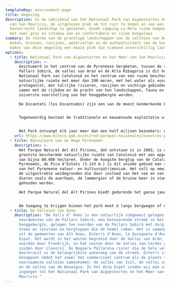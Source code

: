 ```yaml
---
templateKey: environment-page
title: Omgeving
description: In de nabijheid van het Nationaal Park van Aigüestortes en het Meer
  van San Mauricio, de uitgelezen plek om tot rust te komen en van een
  bevoorrecht landschap te genieten, biedt camping La Mola ruime kampeerplaatsen
  met veel gras en schaduw aan en confortabele en ruime bungalows
summary: De charme van de prachtige landschappen van de valleien van Àneu, de
  beken, bronnen, ravijnen, watervallen en de authenticiteit van de hun bewoners
  maken van deze omgeving een mooie plek die niemand onverschillig laat.
options:
  - title: Nationaal Park van Aigüestortes en het Meer van San Mauricio)
    description: >-
      Gesitueerd in het centrum van de Pyreneese bergketen, tussen de streken
      Pallars Sobirà, de vallei van Aran en de Alta Ribagorza is dit het enige
      Nationaal Park van Catalonië en het centrum van een ruime beschermde
      natuurlijke ruimte met meer dan 200 meren, met het water als voornaamste
      protagonist, met talrijke rivieren, ravijnen en vochtige gebieden die
      samen met de rijkdom en de pracht van hun landschappen, fauna en flora de
      zuiverste voorstelling van het hooggebergte worden. 

      De Encantats (los Encantados) zijn een van de meest kenmerkende bergpieken die gevormd werden door metamorfe kalkgesteenten die ontstaan zijn uit de transformatie van sedimentgesteenten vanwege de omstandigheden van temperatuur en druk waaraan ze zich door de gletsjers onderworpen zagen.


      Tegenwoordig bestaat de traditionele en eeuwenoude exploitatie uit de instandhouding van de extensieve lokale runderveeteelt van Boí y Espot.


      Het Park ontvangt elk jaar meer dan een half miljoen bezoekers: een van zijn voornaamste doelstellingen is de toegang van personen verenigbaar te maken met het volledige behoud van zijn natuurlijke waarden. Dit doel kan onmogelijk bereikt worden zonder de effectieve betrokkenheid van al zijn bezoekers. Daarom is hun medewerking en hun respect voor het geheel van de vastgelegde regels zo belangrijk.
    url: https://www.miteco.gob.es/es/red-parques-nacionales/nuestros-parques/aiguestortes/guia-visitante/default.aspx
  - title: Natuurpark van de Hoge Pyreneeën
    description: >-
      Het Parque Natural del Alt Pirineu, dat ontstaan is in 2003, is de
      grootste beschermde natuurlijke ruimte van Catalonië met een oppervlakte
      van bijna 80.000 hectaren. Onder de hoogste bergtop van de Catalaanse
      Pyreneeën, de Pica d’Estats (3.143 m.) is dit unieke gebied een reservaat
      van het Pyreneese natuur- en kultuurpatrimonium. Het valt op omwille van
      de uitgestrekte weidegronden die door invloed van het vee en van typerende
      dieren zoals de auerhaan, de lammergier of de bruine beer in stand
      gehouden worden. 

      Het Parque Natural del Alt Pirineu biedt gedurende het ganse jaar een brede waaier van alternatieven aan om het ecotoerisme te beoefenen: ontdekt de prachtige meren van het hooggebergte, geniet van de pracht van de voorjaarsbloei of van de herfstkleuren bij wandelingen langs historische wegen, bezoekt musea die U een beeld kunnen geven van de manier waarop de bewoners van een berggebied vroeger leefden en nu, adem de eenzaamheid van een winters berglandschap in door middel van een wandeling met sneeuwraketten of geniet van spectaculaire panorama’s vanop een belvédère. 


      Om toegang te krijgen binnen het park moet U langs bergwegen of niet verharde bospaden lopen waarbij U een privé-voertuig (bij voorkeur met een hoog chassis) kan gebruiken of, als U openbaar transport verkiest plaatselijke alle-terrein taxi’s. Een aan te raden alternatief is het Park te voet of met een alle-terrein-fiets (mountain bike) te verkennen door gebruik te maken van het bestaande uitgebreide wegennet dat dikwijls in de dorpen in de omgeving begint
  - title: De Valleien van Àneu
    description: "De Valls d’ Àneu is een natuurlijk subgewest gelegen in het
      noordwesten van de Pallars Sobirá, een betoverende streek in het
      hooggebergte, gelegen ten noorden van de Pallars Sobirà met dorpjes van
      steen en leisteen en bergtoppen die de hemel raken. Het is samengesteld
      uit de gemeenten van Alt Àneu, Esterri d'Àneu, la Guingueta d'Àneu en
      Espot. Het wordt in het westen begrensd door de Vallei van Arán, in het
      noorden door Frankrijk, in het oosten door de Vallei van Cardós en in het
      zuiden door Llavorsí. De Noguera Pallaresa rivier die de hele vallei
      doorkruist is de belangrijkste waterweg van de streek. Esterri is het
      knooppunt omdat het zowel het commercieel centrum als de plaats is waar de
      voornaamste valleien samenkomen: de vallei van Isil, de vallei van Unarre
      en de vallei van de Bonaigua. In het dorp Espot vinden wij een van de
      ingangen tot het Nationaal Park van Aigüestortes en het Meer van San
      Mauricio."
---
```

